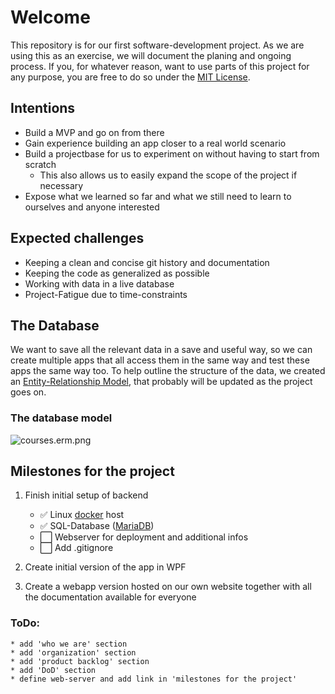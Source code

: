 # Welcome
This repository is for our first software-development project. As we are using this as an exercise, we will document the planing and ongoing process. If you, for whatever reason, want to use parts of this project for any purpose, you are free to do so under the [MIT License].

## Intentions
* Build a MVP and go on from there
* Gain experience building an app closer to a real world scenario
* Build a projectbase for us to experiment on without having to start from scratch
    * This also allows us to easily expand the scope of the project if necessary
* Expose what we learned so far and what we still need to learn to ourselves and anyone interested

## Expected challenges
* Keeping a clean and concise git history and documentation
* Keeping the code as generalized as possible
* Working with data in a live database
* Project-Fatigue due to time-constraints

## The Database
We want to save all the relevant data in a save and useful way, so we can create multiple apps that all access them in the same way and test these apps the same way too. To help outline the structure of the data, we created an [Entity-Relationship Model], that probably will be updated as the project goes on.

### The database model
![courses.erm.png]

## Milestones for the project
1. Finish initial setup of backend
    * :white_check_mark: Linux [docker] host
    * :white_check_mark: SQL-Database ([MariaDB])
    * :white_large_square: Webserver for deployment and additional infos
    * :white_large_square: Add .gitignore

2. Create initial version of the app in WPF
3. Create a webapp version hosted on our own website together with all the documentation available for everyone

### ToDo:
```
* add 'who we are' section
* add 'organization' section
* add 'product backlog' section
* add 'DoD' section
* define web-server and add link in 'milestones for the project'
```







[MIT License]:https://github.com/EvilWeasel/KurseApp/blob/main/LICENSE
[MariaDB]:https://mariadb.org/
[docker]:https://www.docker.com/
[Entity-Relationship Model]:https://en.wikipedia.org/wiki/Entity%E2%80%93relationship_model
[courses.erm.png]:https://i.imgur.com/xDQ5tot.pnghttps://imgur.com/a/kUWHQDB